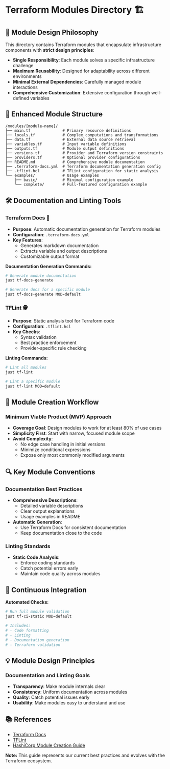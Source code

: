 # Terraform Modules Directory 🏗️

## 📘 Module Design Philosophy

This directory contains Terraform modules that encapsulate infrastructure components with **strict design principles**:

- **Single Responsibility**: Each module solves a specific infrastructure challenge
- **Maximum Reusability**: Designed for adaptability across different environments
- **Minimal External Dependencies**: Carefully managed module interactions
- **Comprehensive Customization**: Extensive configuration through well-defined variables

## 📂 Enhanced Module Structure

```text
/modules/[module-name]/
├── main.tf              # Primary resource definitions
├── locals.tf            # Complex computations and transformations
├── data.tf              # External data source retrieval
├── variables.tf         # Input variable definitions
├── outputs.tf           # Module output definitions
├── versions.tf          # Provider and Terraform version constraints
├── providers.tf         # Optional provider configurations
├── README.md            # Comprehensive module documentation
├── .terraform-docs.yml  # Terraform documentation generation config
├── .tflint.hcl          # TFLint configuration for static analysis
└── examples/            # Usage examples
    ├── basic/           # Minimal configuration example
    └── complete/        # Full-featured configuration example
```

## 🛠 Documentation and Linting Tools

### Terraform Docs 📄
- **Purpose**: Automatic documentation generation for Terraform modules
- **Configuration**: `.terraform-docs.yml`
- **Key Features**:
  - Generates markdown documentation
  - Extracts variable and output descriptions
  - Customizable output format

**Documentation Generation Commands:**
```bash
# Generate module documentation
just tf-docs-generate

# Generate docs for a specific module
just tf-docs-generate MOD=default
```

### TFLint 🕵️
- **Purpose**: Static analysis tool for Terraform code
- **Configuration**: `.tflint.hcl`
- **Key Checks**:
  - Syntax validation
  - Best practice enforcement
  - Provider-specific rule checking

**Linting Commands:**
```bash
# Lint all modules
just tf-lint

# Lint a specific module
just tf-lint MOD=default
```

## 🎯 Module Creation Workflow

### Minimum Viable Product (MVP) Approach

- **Coverage Goal**: Design modules to work for at least 80% of use cases
- **Simplicity First**: Start with narrow, focused module scope
- **Avoid Complexity**:
  - No edge case handling in initial versions
  - Minimize conditional expressions
  - Expose only most commonly modified arguments

## 🔍 Key Module Conventions

### Documentation Best Practices
- **Comprehensive Descriptions**:
  - Detailed variable descriptions
  - Clear output explanations
  - Usage examples in README
- **Automatic Generation**:
  - Use Terraform Docs for consistent documentation
  - Keep documentation close to the code

### Linting Standards
- **Static Code Analysis**:
  - Enforce coding standards
  - Catch potential errors early
  - Maintain code quality across modules

## 🚀 Continuous Integration

**Automated Checks:**
```bash
# Run full module validation
just tf-ci-static MOD=default

# Includes:
# - Code formatting
# - Linting
# - Documentation generation
# - Terraform validation
```

## 💡 Module Design Principles

### Documentation and Linting Goals
- **Transparency**: Make module internals clear
- **Consistency**: Uniform documentation across modules
- **Quality**: Catch potential issues early
- **Usability**: Make modules easy to understand and use

## 📚 References

- [Terraform Docs](https://terraform-docs.io/)
- [TFLint](https://github.com/terraform-linters/tflint)
- [HashiCorp Module Creation Guide](https://developer.hashicorp.com/terraform/tutorials/modules/pattern-module-creation)

**Note:** This guide represents our current best practices and evolves with the Terraform ecosystem.
